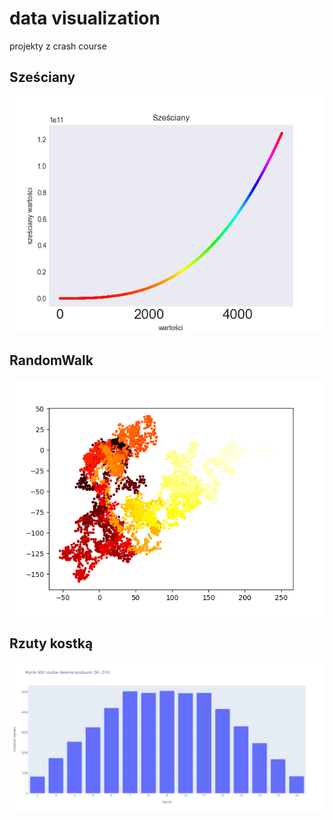 # data visualization
projekty z crash course

## Sześciany
![wartości sześcianów dla liczb całkowitych z przedziału 1-5000](/images/szesciany.png)

## RandomWalk
![Wizualizacja RandomWalk](/images/Figure_1.png)

## Rzuty kostką
![Rzuty kostką D6 i D10](/images/newplot.png)
